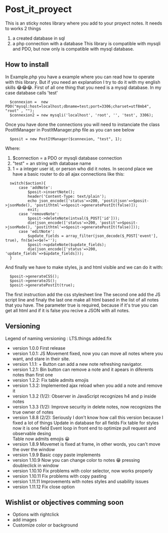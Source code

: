 # Post_it_proyect

This is an sticky notes library where you add to your proyect notes. It needs to works 2 things
  1. a created database in sql
  2. a php connection with a database
This library is compatible with mysqli and PDO, but now only is compatible with mysql database.

## How to install

In Example.php you have a example where you can read how to operate with this library. But if you
need an explanation I try to do it with my english skills 😂😂😂. First of all one thing that
you need is a mysql database. In my case database calls 'test'

```
  $connexion =  new PDO("mysql:host=localhost;dbname=test;port=3306;charset=utf8mb4", "root" , "");
  $connexion2 = new mysqli('localhost', 'root', '', 'test', 3306);
```

Once you have done the connections you will need to instanciate the class PostItManager in PostItManager.php
file as you can see below

```
  $posit = new PostItManager($connexion, "test", 1);
```

Where:
  1.  $connection = a PDO or mysqli database connection
  2.  "test" = an string with database name
  3.  1 = a integer user id, or person who did it notes.
In second place we have a basic router to do all ajax connections like this:

```
  switch($action){
      case 'addNote':
          $posit->insertNote();
          header('Content-Type: text/plain');
          echo json_encode(['status'=>200, 'postitjson'=>$posit->jsonMode(), 'postithtml'=>$posit->generatePostIt(false)]);
          exit;
      case 'removeNote':
          $posit->deleteNote(intval($_POST['id']));
          die(json_encode(['status'=>200, 'postit'=>$posit->jsonMode(), 'postithtml'=>$posit->generatePostIt(false)]));
      case 'editNote':
          $update_fields = array_filter(json_decode($_POST['event'], true), fn($e)=>$e!='');
          $posit->updateNote($update_fields);
          die(json_encode(['status'=>200, 'update_fields'=>$update_fields]));
  }
```

And finally we have to make styles, js and html visible and we can do it with:

```
  $posit->generateCSS();
  $posit->generateJS();
  $posit->generatePostIt(true);
```

The first instruction add the css stylesheet line
The second one add the JS script line
and finaly the last one make all html based in the list of all notes that you have. The parameter true is required, because if 
it's true you can get all html and if it is false you recive a JSON with all notes.

## Versioning
                               
 Legend of naming versioning : LTS.things added.fix            
                                   
 - version 1.0.0
       First release
 - version 1.0.1:
       JS Movement fixed, now you can move all notes where you want, and stare in
       their site.
 - version 1.1.1:
       + Button can add a new note refreshing navigator.
 - version 1.2.1:
       Bin button can remove a note and it apears in diferents notes than first one
 - version 1.2.2:
       Fix table admits emojis
 - version 1.3.2:
       Implemented ajax reload when you add a note and remove it
 - version 1.3.2 (1/2):
       Observer in JavaScript recognizes h4 and p inside notes
 - version 1.3.3 (1/2):
       Improve security in delete notes, now recognizes the true owner of notes
 - version 1.8.8 (2/2):
       Seriously I don't know how call this version because I fixed a lot of things
       Update in database for all fields
       Fix table for styles now it is one field
       Event loop in front end to optimize pull request and observable desing    
       Table now admits emojis 😀
 - version 1.8.9 
       Movemet is fixed at frame, in other words, you can't move the over the window
 - version 1.9.9 
       Basic copy paste implements
 - version 1.10.9
       Now you can change color to notes 😁 pressing doubleclick in window
 - version 1.10.10
       Fix problems with color selector, now works properly
 - version 1.10.11
      Fix problems with copy pasting
 - version 1.11.11
      Improvements with notes styles and usability issues
 - version 1.11.12
      Fix close option
 ## Wishlist or objectives comming soon
  
 - Options with rightclick
 - add images
 - Customize color or background    
